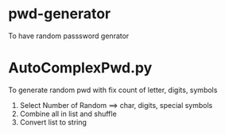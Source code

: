 # pwd-generator
To have random passsword genrator 

# AutoComplexPwd.py
 To generate random pwd with fix count of letter, digits, symbols
 1. Select Number of Random ==> char, digits, special symbols 
 2. Combine all in list and shuffle 
 2. Convert list to string
 